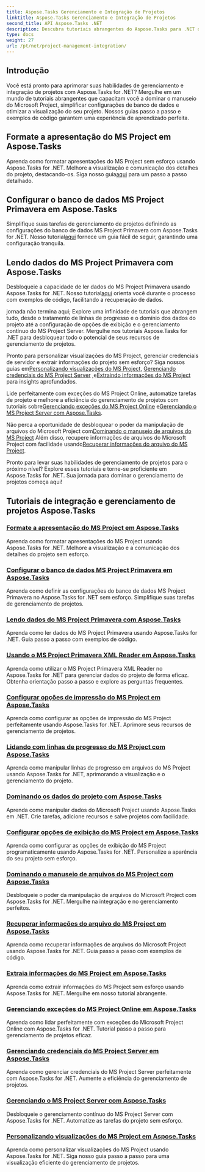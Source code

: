 ```yaml
---
title: Aspose.Tasks Gerenciamento e Integração de Projetos
linktitle: Aspose.Tasks Gerenciamento e Integração de Projetos
second_title: API Aspose.Tasks .NET
description: Descubra tutoriais abrangentes do Aspose.Tasks para .NET que cobrem gerenciamento, integração e personalização do MS Project. Aprimore suas habilidades de gerenciamento de projetos agora!
type: docs
weight: 27
url: /pt/net/project-management-integration/
---
```


## Introdução

Você está pronto para aprimorar suas habilidades de gerenciamento e integração de projetos com Aspose.Tasks for .NET? Mergulhe em um mundo de tutoriais abrangentes que capacitam você a dominar o manuseio do Microsoft Project, simplificar configurações de banco de dados e otimizar a visualização do seu projeto. Nossos guias passo a passo e exemplos de código garantem uma experiência de aprendizado perfeita.

## Formate a apresentação do MS Project em Aspose.Tasks
Aprenda como formatar apresentações do MS Project sem esforço usando Aspose.Tasks for .NET. Melhore a visualização e comunicação dos detalhes do projeto, destacando-os. Siga nosso guia[aqui](./presentation-format/) para um passo a passo detalhado.

## Configurar o banco de dados MS Project Primavera em Aspose.Tasks
 Simplifique suas tarefas de gerenciamento de projetos definindo as configurações do banco de dados MS Project Primavera com Aspose.Tasks for .NET. Nosso tutorial[aqui](./primavera-database-settings/) fornece um guia fácil de seguir, garantindo uma configuração tranquila.

## Lendo dados do MS Project Primavera com Aspose.Tasks
 Desbloqueie a capacidade de ler dados do MS Project Primavera usando Aspose.Tasks for .NET. Nosso tutorial[aqui](./primavera-data-reading/) orienta você durante o processo com exemplos de código, facilitando a recuperação de dados.

jornada não termina aqui; Explore uma infinidade de tutoriais que abrangem tudo, desde o tratamento de linhas de progresso e o domínio dos dados do projeto até a configuração de opções de exibição e o gerenciamento contínuo do MS Project Server. Mergulhe nos tutoriais Aspose.Tasks for .NET para desbloquear todo o potencial de seus recursos de gerenciamento de projetos.

 Pronto para personalizar visualizações do MS Project, gerenciar credenciais de servidor e extrair informações do projeto sem esforço? Siga nossos guias em[Personalizando visualizações do MS Project](./project-views/), [Gerenciando credenciais do MS Project Server](./project-server-credentials/) ,e[Extraindo informações do MS Project](./project-information/) para insights aprofundados.

 Lide perfeitamente com exceções do MS Project Online, automatize tarefas de projeto e melhore a eficiência do gerenciamento de projetos com tutoriais sobre[Gerenciando exceções do MS Project Online](./project-online-exceptions/) e[Gerenciando o MS Project Server com Aspose.Tasks](./project-server-management/).

 Não perca a oportunidade de desbloquear o poder da manipulação de arquivos do Microsoft Project com[Dominando o manuseio de arquivos do MS Project](./project-file-formats/) Além disso, recupere informações de arquivos do Microsoft Project com facilidade usando[Recuperar informações do arquivo do MS Project](./project-file-information/).

Pronto para levar suas habilidades de gerenciamento de projetos para o próximo nível? Explore esses tutoriais e torne-se proficiente em Aspose.Tasks for .NET. Sua jornada para dominar o gerenciamento de projetos começa aqui!

## Tutoriais de integração e gerenciamento de projetos Aspose.Tasks
### [Formate a apresentação do MS Project em Aspose.Tasks](./presentation-format/)
Aprenda como formatar apresentações do MS Project usando Aspose.Tasks for .NET. Melhore a visualização e a comunicação dos detalhes do projeto sem esforço.
### [Configurar o banco de dados MS Project Primavera em Aspose.Tasks](./primavera-database-settings/)
Aprenda como definir as configurações do banco de dados MS Project Primavera no Aspose.Tasks for .NET sem esforço. Simplifique suas tarefas de gerenciamento de projetos.
### [Lendo dados do MS Project Primavera com Aspose.Tasks](./primavera-data-reading/)
Aprenda como ler dados do MS Project Primavera usando Aspose.Tasks for .NET. Guia passo a passo com exemplos de código.
### [Usando o MS Project Primavera XML Reader em Aspose.Tasks](./primavera-xml-reader/)
Aprenda como utilizar o MS Project Primavera XML Reader no Aspose.Tasks for .NET para gerenciar dados do projeto de forma eficaz. Obtenha orientação passo a passo e explore as perguntas frequentes.
### [Configurar opções de impressão do MS Project em Aspose.Tasks](./print-options/)
Aprenda como configurar as opções de impressão do MS Project perfeitamente usando Aspose.Tasks for .NET. Aprimore seus recursos de gerenciamento de projetos.
### [Lidando com linhas de progresso do MS Project com Aspose.Tasks](./progress-lines/)
Aprenda como manipular linhas de progresso em arquivos do MS Project usando Aspose.Tasks for .NET, aprimorando a visualização e o gerenciamento do projeto.
### [Dominando os dados do projeto com Aspose.Tasks](./project-data/)
Aprenda como manipular dados do Microsoft Project usando Aspose.Tasks em .NET. Crie tarefas, adicione recursos e salve projetos com facilidade.
### [Configurar opções de exibição do MS Project em Aspose.Tasks](./project-display-options/)
Aprenda como configurar as opções de exibição do MS Project programaticamente usando Aspose.Tasks for .NET. Personalize a aparência do seu projeto sem esforço.
### [Dominando o manuseio de arquivos do MS Project com Aspose.Tasks](./project-file-formats/)
Desbloqueie o poder da manipulação de arquivos do Microsoft Project com Aspose.Tasks for .NET. Mergulhe na integração e no gerenciamento perfeitos.
### [Recuperar informações do arquivo do MS Project em Aspose.Tasks](./project-file-information/)
Aprenda como recuperar informações de arquivos do Microsoft Project usando Aspose.Tasks for .NET. Guia passo a passo com exemplos de código.
### [Extraia informações do MS Project em Aspose.Tasks](./project-information/)
Aprenda como extrair informações do MS Project sem esforço usando Aspose.Tasks for .NET. Mergulhe em nosso tutorial abrangente.
### [Gerenciando exceções do MS Project Online em Aspose.Tasks](./project-online-exceptions/)
Aprenda como lidar perfeitamente com exceções do Microsoft Project Online com Aspose.Tasks for .NET. Tutorial passo a passo para gerenciamento de projetos eficaz.
### [Gerenciando credenciais do MS Project Server em Aspose.Tasks](./project-server-credentials/)
Aprenda como gerenciar credenciais do MS Project Server perfeitamente com Aspose.Tasks for .NET. Aumente a eficiência do gerenciamento de projetos.
### [Gerenciando o MS Project Server com Aspose.Tasks](./project-server-management/)
Desbloqueie o gerenciamento contínuo do MS Project Server com Aspose.Tasks for .NET. Automatize as tarefas do projeto sem esforço.
### [Personalizando visualizações do MS Project em Aspose.Tasks](./project-views/)
Aprenda como personalizar visualizações do MS Project usando Aspose.Tasks for .NET. Siga nosso guia passo a passo para uma visualização eficiente do gerenciamento de projetos.